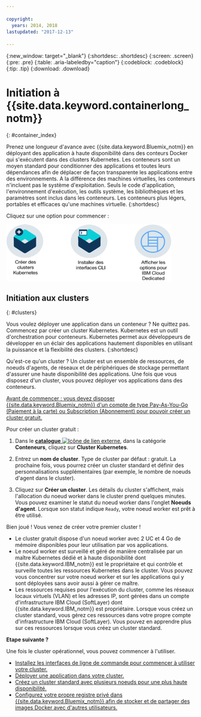 ```yaml
---

copyright:
  years: 2014, 2018
lastupdated: "2017-12-13"

---
```


{:new_window: target="_blank"}
{:shortdesc: .shortdesc}
{:screen: .screen}
{:pre: .pre}
{:table: .aria-labeledby="caption"}
{:codeblock: .codeblock}
{:tip: .tip}
{:download: .download}


# Initiation à {{site.data.keyword.containerlong_notm}}
{: #container_index}

Prenez une longueur d'avance avec {{site.data.keyword.Bluemix_notm}} en déployant des application à haute disponibilité dans des conteurs Docker qui s'exécutent dans des clusters Kubernetes. Les conteneurs sont un moyen standard pour conditionner des applications et toutes leurs dépendances afin de déplacer de façon transparente les applications entre des environnements. A la différence des machines virtuelles, les conteneurs n'incluent pas le système d'exploitation. Seuls le code d'application, l'environnement d'exécution, les outils système, les bibliothèques et les paramètres sont inclus dans les conteneurs. Les conteneurs plus légers, portables et efficaces qu'une machines virtuelle.
{:shortdesc}


Cliquez sur une option pour commencer :

<img usemap="#home_map" border="0" class="image" id="image_ztx_crb_f1b" src="images/cs_public_dedicated_options.png" width="440" alt="Cliquez sur une icône pour débuter rapidement avec {{site.data.keyword.containershort_notm}}. Avec {{site.data.keyword.Bluemix_dedicated_notm}}, cliquez sur cette icône pour examiner vos options." style="width:440px;" />
<map name="home_map" id="home_map">
<area href="#clusters" alt="Initiation aux clusters Kubernetes dans {{site.data.keyword.Bluemix_notm}}" title="Initiation aux clusters Kubernetes dans {{site.data.keyword.Bluemix_notm}}" shape="rect" coords="-7, -8, 108, 211" />
<area href="cs_cli_install.html" alt="Installation des interfaces CLI." title="Installation des interfaces CLI." shape="rect" coords="155, -1, 289, 210" />
<area href="cs_dedicated.html#dedicated_environment" alt="{{site.data.keyword.Bluemix_dedicated_notm}} environnement de cloud" title="{{site.data.keyword.Bluemix_notm}} environnement de cloud" shape="rect" coords="326, -10, 448, 218" />
</map>


## Initiation aux clusters
{: #clusters}

Vous voulez déployer une application dans un conteneur ? Ne quittez pas. Commencez par créer un cluster Kubernetes. Kubernetes est un outil d'orchestration pour conteneurs. Kubernetes permet aux développeurs de développer en un éclair des applications hautement disponibles en utilisant la puissance et la flexibilité des clusters.
{:shortdesc}

Qu'est-ce qu'un cluster ? Un cluster est un ensemble de ressources, de noeuds d'agents, de réseaux et de périphériques de stockage permettant d'assurer une haute disponibilité des applications. Une fois que vous disposez d'un cluster, vous pouvez déployer vos applications dans des conteneurs.

[Avant de commencer : vous devez disposer {{site.data.keyword.Bluemix_notm}} d'un compte de type Pay-As-You-Go (Paiement à la carte) ou Subscription (Abonnement) pour pouvoir créer un cluster gratuit.](https://console.bluemix.net/registration/)


Pour créer un cluster gratuit :

1.  Dans le [**catalogue** ![Icône de lien externe](../icons/launch-glyph.svg "Icône de lien externe")](https://console.bluemix.net/catalog/?category=containers), dans la catégorie **Conteneurs**, cliquez sur **Cluster Kubernetes**.

2.  Entrez un **nom de cluster**. Type de cluster par défaut : gratuit. La prochaine fois, vous pourrez créer un cluster standard et définir des personnalisations supplémentaires (par exemple, le nombre de noeuds d'agent dans le cluster).

3.  Cliquez sur **Créer un cluster**. Les détails du cluster s'affichent, mais l'allocation du noeud worker dans le cluster prend quelques minutes. Vous pouvez examiner le statut du noeud worker dans l'onglet **Noeuds d'agent**. Lorsque son statut indique `Ready`, votre noeud worker est prêt à être utilisé.

Bien joué ! Vous venez de créer votre premier cluster !

*   Le cluster gratuit dispose d'un noeud worker avec 2 UC et 4 Go de mémoire disponibles pour leur utilisation par vos applications.
*   Le noeud worker est surveillé et géré de manière centralisée par un maître Kubernetes dédié et à haute disponibilité dont {{site.data.keyword.IBM_notm}} est le propriétaire et qui contrôle et surveille toutes les ressources Kubernetes dans le cluster. Vous pouvez vous concentrer sur votre noeud worker et sur les applications qui y sont déployées sans avoir aussi à gérer ce maître.
*   Les ressources requises pour l'exécution du cluster, comme les réseaux locaux virtuels (VLAN) et les adresses IP, sont gérées dans un compte d'infrastructure IBM Cloud (SoftLayer) dont {{site.data.keyword.IBM_notm}} est propriétaire. Lorsque vous créez un cluster standard, vous gérez ces ressources dans votre propre compte d'infrastructure IBM Cloud (SoftLayer). Vous pouvez en apprendre plus sur ces ressources lorsque vous créez un cluster standard.


**Etape suivante ?**

Une fois le cluster opérationnel, vous pouvez commencer à l'utiliser.

* [Installez les interfaces de ligne de commande pour commencer à utiliser votre cluster.](cs_cli_install.html#cs_cli_install)
* [Déployer une application dans votre cluster.](cs_app.html#app_cli)
* [Créez un cluster standard avec plusieurs noeuds pour une plus haute disponibilité.](cs_clusters.html#clusters_ui)
* [Configurez votre propre registre privé dans {{site.data.keyword.Bluemix_notm}} afin de stocker et de partager des images Docker avec d'autres utilisateurs.](/docs/services/Registry/index.html)
